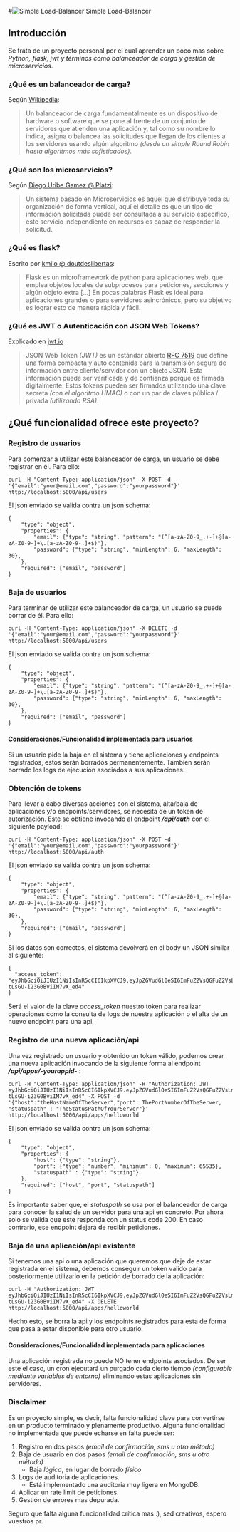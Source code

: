#![Simple Load-Balancer](http://blog.pysoy.org/images/python-square-64.png "Simple Load-Balancer")   Simple Load-Balancer


## Introducción
Se trata de un proyecto personal por el cual aprender un poco mas sobre *Python, flask, jwt y términos como balanceador de carga y gestión de microservicios*.


### ¿Qué es un balanceador de carga?
Según [Wikipedia][wikipedia-loadbalancer]:
>Un balanceador de carga fundamentalmente es un dispositivo de hardware o software que se pone al frente de un conjunto de servidores que atienden una aplicación y, tal como su nombre lo indica, asigna o balancea las solicitudes que llegan de los clientes a los servidores usando algún algoritmo *(desde un simple Round Robin hasta algoritmos más sofisticados)*.

### ¿Qué son los microservicios?
Según [Diego Uribe Gamez @ Platzi][platzi-microservicios]:
>Un sistema basado en Microservicios es aquel que distribuye toda su organización de forma vertical, aquí el detalle es que un tipo de información solicitada puede ser consultada a su servicio específico, este servicio independiente en recursos es capaz de responder la solicitud.

### ¿Qué es flask?
Escrito por [kmilo @ doutdeslibertas][flask-doutdeslibertas]:
>Flask es un microframework de python para aplicaciones web, que emplea objetos locales de subprocesos para peticiones, secciones y algún objeto extra [...] En pocas palabras Flask es ideal para aplicaciones grandes o para servidores asincrónicos, pero su objetivo es lograr esto de manera rápida y fácil.

### ¿Qué es JWT o Autenticación con JSON Web Tokens?
Explicado en [jwt.io][jwt.io]
>JSON Web Token *(JWT)* es un estándar abierto [RFC 7519][rfc-jwt] que define una forma compacta y auto contenida para la transmisión segura de información entre cliente/servidor con un objeto JSON. Esta información puede ser verificada y de confianza porque es firmada digitalmente. Estos tokens pueden ser firmados utilizando una clave secreta *(con el algoritmo HMAC)* o con un par de claves pública / privada *(utilizando RSA)*.

## ¿Qué funcionalidad ofrece este proyecto?
### Registro de usuarios
Para comenzar a utilizar este balanceador de carga, un usuario se debe registrar en él. Para ello:
```
curl -H "Content-Type: application/json" -X POST -d '{"email":"your@email.com","password":"yourpassword"}' http://localhost:5000/api/users
```
El json enviado se valida contra un json schema:
```
{
    "type": "object",
    "properties": {
        "email": {"type": "string", "pattern": "(^[a-zA-Z0-9_.+-]+@[a-zA-Z0-9-]+\.[a-zA-Z0-9-.]+$)"},
        "password": {"type": "string", "minLength": 6, "maxLength": 30},
    },
    "required": ["email", "password"]
}
```

### Baja de usuarios
Para terminar de utilizar este balanceador de carga, un usuario se puede borrar de él. Para ello:
```
curl -H "Content-Type: application/json" -X DELETE -d '{"email":"your@email.com","password":"yourpassword"}' http://localhost:5000/api/users
```
El json enviado se valida contra un json schema:
```
{
    "type": "object",
    "properties": {
        "email": {"type": "string", "pattern": "(^[a-zA-Z0-9_.+-]+@[a-zA-Z0-9-]+\.[a-zA-Z0-9-.]+$)"},
        "password": {"type": "string", "minLength": 6, "maxLength": 30},
    },
    "required": ["email", "password"]
}
```

#### Consideraciones/Funcionalidad implementada para usuarios
Si un usuario pide la baja en el sistema y tiene aplicaciones y endpoints registrados, estos serán borrados permanentemente. Tambien serán borrado los logs de ejecución asociados a sus aplicaciones.

### Obtención de tokens
Para llevar a cabo diversas acciones con el sistema, alta/baja de aplicaciones y/o endpoints/servidores, se necesita de un token de autorización. Este se obtiene invocando al endpoint ***/api/auth*** con el siguiente payload:
```
curl -H "Content-Type: application/json" -X POST -d '{"email":"your@email.com","password":"yourpassword"}' http://localhost:5000/api/auth
```
El json enviado se valida contra un json schema:
```
{
    "type": "object",
    "properties": {
        "email": {"type": "string", "pattern": "(^[a-zA-Z0-9_.+-]+@[a-zA-Z0-9-]+\.[a-zA-Z0-9-.]+$)"},
        "password": {"type": "string", "minLength": 6, "maxLength": 30},
    },
    "required": ["email", "password"]
}
```
Si los datos son correctos, el sistema devolverá en el body un JSON similar al siguiente:

```
{
  "access_token": "eyJhbGciOiJIUzI1NiIsInR5cCI6IkpXVCJ9.eyJpZGVudGl0eSI6ImFuZ2VsQGFuZ2VsLmNvbSIsImlhdCI6MTQ2MzkxNTE1MCwibmJmIjoxNDYzOTE1MTUwLCJleHAiOjE0NjM5MTU0NTB9.5NXV8LxNFUUU1MbPxRa-tLsGU-i23G0BviIM7vX_ed4"
}
```

Será el valor de la clave *access_token* nuestro token para realizar operaciones como la consulta de logs de nuestra aplicación o el alta de un nuevo endpoint para una api.

### Registro de una nueva aplicación/api
Una vez registrado un usuario y obtenido un token válido, podemos crear una nueva aplicación invocando de la siguiente forma al endpoint ***/api/apps/-yourappid-*** :
```
curl -H "Content-Type: application/json" -H "Authorization: JWT eyJhbGciOiJIUzI1NiIsInR5cCI6IkpXVCJ9.eyJpZGVudGl0eSI6ImFuZ2VsQGFuZ2VsLmNvbSIsImlhdCI6MTQ2MzkxNTE1MCwibmJmIjoxNDYzOTE1MTUwLCJleHAiOjE0NjM5MTU0NTB9.5NXV8LxNFUUU1MbPxRa-tLsGU-i23G0BviIM7vX_ed4" -X POST -d '{"host":"theHostNameOfTheServer","port": ThePortNumberOfTheServer, "statuspath" : "TheStatusPathOfYourServer"}' http://localhost:5000/api/apps/helloworld
```
El json enviado se valida contra un json schema:
```
{
    "type": "object",
    "properties": {
        "host": {"type": "string"},
        "port": {"type": "number", "minimum": 0, "maximum": 65535},
        "statuspath" : {"type": "string"}
    },
    "required": ["host", "port", "statuspath"]
}
```
Es importante saber que, el *statuspath* se usa por el balanceador de carga para conocer la salud de un servidor para una api en concreto. Por ahora solo se valida que este responda con un status code 200. En caso contrario, ese endpoint dejará de recibir peticiones.

### Baja de una aplicación/api existente
Si tenemos una api o una aplicación que queremos que deje de estar registrada en el sistema, debemos conseguir un token valido para posteriormente utilizarlo en la petición de borrado de la aplicación:
```
curl -H "Authorization: JWT eyJhbGciOiJIUzI1NiIsInR5cCI6IkpXVCJ9.eyJpZGVudGl0eSI6ImFuZ2VsQGFuZ2VsLmNvbSIsImlhdCI6MTQ2MzkxNTE1MCwibmJmIjoxNDYzOTE1MTUwLCJleHAiOjE0NjM5MTU0NTB9.5NXV8LxNFUUU1MbPxRa-tLsGU-i23G0BviIM7vX_ed4" -X DELETE http://localhost:5000/api/apps/helloworld
```
Hecho esto, se borra la api y los endpoints registrados para esta de forma que pasa a estar disponible para otro usuario.

#### Consideraciones/Funcionalidad implementada para aplicaciones
Una aplicación registrada no puede NO tener endpoints asociados. De ser este el caso, un cron ejecutará un purgado cada cierto tiempo *(configurable mediante variables de entorno)* eliminando estas aplicaciones sin servidores.




### Disclaimer
Es un proyecto simple, es decir, falta funcionalidad clave para convertirse en un producto terminado y plenamente productivo. Alguna funcionalidad no implementada que puede echarse en falta puede ser:

1. Registro en dos pasos *(email de confirmación, sms u otro método)*
2. Baja de usuario en dos pasos *(email de confirmación, sms u otro método)*
    * Baja *lógica*, en lugar de borrado *físico*
3. Logs de auditoria de aplicaciones.
    * Está implementado una auditoria muy ligera en MongoDB.
4. Aplicar un rate limit de peticiones.
5. Gestión de errores mas depurada.

Seguro que falta alguna funcionalidad crítica mas :), sed creativos, espero vuestros pr.


[wikipedia-loadbalancer]: https://es.wikipedia.org/wiki/Balanceador_de_carga
[platzi-microservicios]: https://platzi.com/blog/arquitectura-microservicios/
[flask-doutdeslibertas]: https://doutdeslibertas.wordpress.com/python-en-la-web2-0/
[jwt.io]: https://jwt.io/introduction/
[rfc-jwt]: https://tools.ietf.org/html/rfc7519
